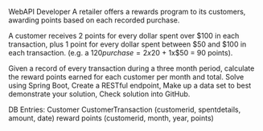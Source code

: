 WebAPI Developer
A retailer offers a rewards program to its customers, awarding points based on each recorded purchase.
 
A customer receives 2 points for every dollar spent over $100 in each transaction, plus 1 point for every dollar spent between $50 and $100 in each transaction.
(e.g. a $120 purchase = 2x$20 + 1x$50 = 90 points).
 
Given a record of every transaction during a three month period, calculate the reward points earned for each customer per month and total.
Solve using Spring Boot,
Create a RESTful endpoint,
Make up a data set to best demonstrate your solution,
Check solution into GitHub.

DB Entries:
Customer
CustomerTransaction (customerid, spentdetails, amount, date)
reward points (customerid, month, year, points)
